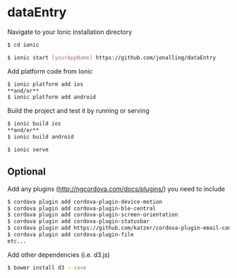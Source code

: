 # dataEntry

Navigate to your Ionic installation directory

```sh
$ cd ionic
```

```sh
$ ionic start [yourAppName] https://github.com/jonalling/dataEntry
```

Add platform code from Ionic

```sh
$ ionic platform add ios
**and/or**
$ ionic platform add android
```

Build the project and test it by running or serving

```sh
$ ionic build ios
**and/or**
$ ionic build android

$ ionic serve 
```

## Optional

Add any plugins (http://ngcordova.com/docs/plugins/) you need to include

```sh
$ cordova plugin add cordova-plugin-device-motion
$ cordova plugin add cordova-plugin-ble-central
$ cordova plugin add cordova-plugin-screen-orientation
$ cordova plugin add cordova-plugin-statusbar
$ cordova plugin add https://github.com/katzer/cordova-plugin-email-composer.git
$ cordova plugin add cordova-plugin-file
etc...
```

Add other dependencies (i.e. d3.js) 

```sh
$ bower install d3 --save
```
